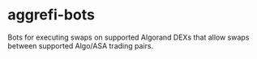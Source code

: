 # aggrefi-bots
Bots for executing swaps on supported Algorand DEXs that allow swaps between supported Algo/ASA trading pairs.
